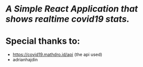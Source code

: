 # _A Simple React Application that shows realtime covid19 stats._

# **Special thanks to:**

- https://covid19.mathdro.id/api (the api used)
- adrianhajdin
